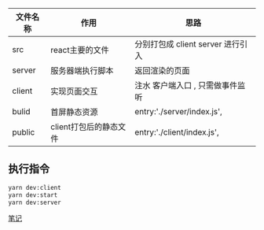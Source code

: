 文件名称 | 作用 | 思路   
------------ | -------------  | -------------
src | react主要的文件 |  分别打包成 client server 进行引入
server | 服务器端执行脚本 | 返回渲染的页面
client | 实现页面交互 | 注水  客户端入口 , 只需做事件监听
bulid | 首屏静态资源 | entry:'./server/index.js',
public | client打包后的静态文件 |  entry:'./client/index.js',

## 执行指令
````markdown
yarn dev:client
yarn dev:start
yarn dev:server
````

[笔记](https://lijinhai255.github.io/myNewBlog/2019/12/02/ssr/)